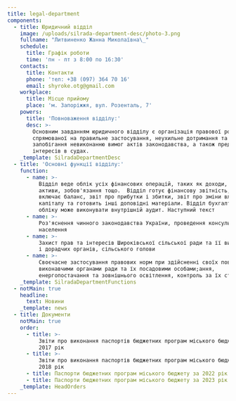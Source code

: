 ```yaml
---
title: legal-department
components:
  - title: Юридичний відділ
    image: /uploads/silrada-department-desc/photo-3.png
    fullname: "Литвиненко Жанна Миколаївна\_"
    schedule:
      title: Графік роботи
      time: 'пн - пт з 8:00 по 16:30'
    contacts:
      title: Контакти
      phone: 'тел: +38 (097) 364 70 16'
      email: shyroke.otg@gmail.com
    workplace:
      title: Місце прийому
      place: 'м. Запоріжжя, вул. Розенталь, 7'
    powers:
      title: 'Повноваження відділу:'
      desc: >-
        Основним завданням юридичного відділу є організація правової роботи,
        спрямованої на правильне застосування, неухильне дотримання та
        запобігання невиконанню вимог актів законодавства, а також представлення
        інтересів в судах.
    _template: SilradaDepartmentDesc
  - title: 'Основні функції відділу:'
    function:
      - name: >-
          Відділ веде облік усіх фінансових операцій, таких як доходи, витрати,
          активи, зобов'язання тощо.  Відділ готує фінансову звітність, яка
          включає баланс, звіт про прибутки і збитки, звіт про зміни власного
          капіталу та готовить інші доповідні матеріали. Відділ бухгалтерського
          обліку може виконувати внутрішній аудит. Наступний текст
      - name: >-
          Роз'яснення чинного законодавства України, проведення консультацій для
          населення
      - name: >-
          Захист прав та інтересів Широківської сільської ради та її виконавчих
          і дорадчих органів, сільського голови
      - name: >-
          Своєчасне застосування правових норм при здійсненні своїх повноважень
          виконавчими органами ради та їх посадовими особами;ання,
          енергопостачання та зовнішнього освітлення, контроль за їх станом
    _template: SilradaDepartmentFunctions
  - notMain: true
    headline:
      text: Новини
    _template: news
  - title: Документи
    notMain: true
    order:
      - title: >-
          Звіти про виконання паспортів бюджетних програм міського бюджету за
          2017 рік
      - title: >-
          Звіти про виконання паспортів бюджетних програм міського бюджету за
          2018 рік
      - title: Паспорти бюджетних програм міського бюджету за 2022 рік
      - title: Паспорти бюджетних програм міського бюджету за 2023 рік
    _template: HeadOrders
---
```





